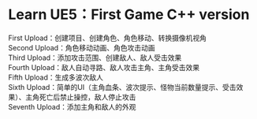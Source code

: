 Learn UE5：First Game C++ version
=======================
First Upload：创建项目、创建角色、角色移动、转换摄像机视角  
Second Upload：角色移动动画、角色攻击动画  
Third Upload：添加攻击范围、创建敌人、敌人受击效果  
Fourth Upload：敌人自动寻路、敌人攻击主角、主角受击效果  
Fifth Upload：生成多波次敌人  
Sixth Upload：简单的UI（主角血条、波次提示、怪物当前数量提示、受击效果）、主角死亡后禁止操控，敌人停止攻击  
Seventh Upload：添加主角和敌人的外观  


